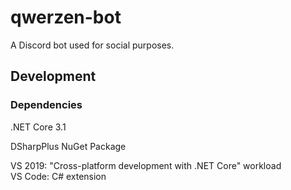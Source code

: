 # qwerzen-bot
A Discord bot used for social purposes.

## Development

### Dependencies
.NET Core 3.1

DSharpPlus NuGet Package

VS 2019: "Cross-platform development with .NET Core" workload <br>
VS Code: C# extension
